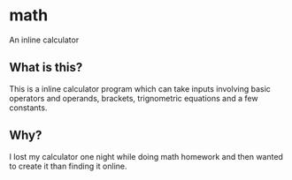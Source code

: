 # math
An inline calculator

## What is this?
This is a inline calculator program which can take inputs involving basic operators and operands, brackets, trignometric equations and a few constants. 

## Why?
I lost my calculator one night while doing math homework and then wanted to create it than finding it online. 
